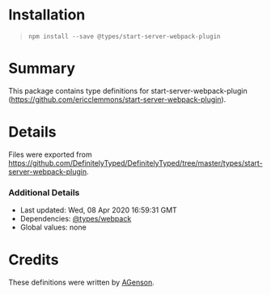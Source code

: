 # Installation
> `npm install --save @types/start-server-webpack-plugin`

# Summary
This package contains type definitions for start-server-webpack-plugin (https://github.com/ericclemmons/start-server-webpack-plugin).

# Details
Files were exported from https://github.com/DefinitelyTyped/DefinitelyTyped/tree/master/types/start-server-webpack-plugin.

### Additional Details
 * Last updated: Wed, 08 Apr 2020 16:59:31 GMT
 * Dependencies: [@types/webpack](https://npmjs.com/package/@types/webpack)
 * Global values: none

# Credits
These definitions were written by [AGenson](https://github.com/AGenson).
